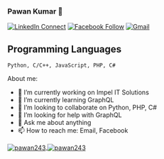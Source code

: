 ### Pawan Kumar 👋

<!--
**Pawan243/Pawan243** is a ✨ _special_ ✨ repository because its `README.md` (this file) appears on your GitHub profile.

Here are some ideas to get you started:

- 🔭 I’m currently working on ...
- 🌱 I’m currently learning ...
- 👯 I’m looking to collaborate on ...
- 🤔 I’m looking for help with ...
- 💬 Ask me about ...
- 📫 How to reach me: ...
- 😄 Pronouns: ...
- ⚡ Fun fact: ...
-->

[![LinkedIn Connect](https://img.shields.io/badge/%20-Connect-black?color=14171A&labelColor=212121&logo=linkedin&logoColor=ffffff)](https://www.linkedin.com/in/manjurul-hoque-rumi/)
[![Facebook Follow](https://img.shields.io/badge/%20-Connect-black?color=14171A&labelColor=1976d2&logo=facebook&logoColor=ffffff)](https://www.facebook.com/rumimanzurul.hoque/)
[![Gmail](https://img.shields.io/badge/%20-Send%20Mail-black?color=14171A&labelColor=ef5350&logo=gmail&logoColor=ffffff)](mailto:manzurulhoquerumi@gmail.com?subject=From%20GitHub&body=Hi,%20there.%20Found%20you%20from%20GitHub.)

## Programming Languages

```
Python, C/C++, JavaScript, PHP, C#
```

About me:

- 🔭 I’m currently working on Impel IT Solutions
- 🌱 I’m currently learning GraphQL
- 👯 I’m looking to collaborate on Python, PHP, C#
- 🤔 I’m looking for help with GraphQL
- 💬 Ask me about anything
- 📫 How to reach me: Email, Facebook


<a href="">
  <img align="center" src="https://github-readme-stats.vercel.app/api?username=pawan243&show_icons=true&theme=radical" alt="pawan243"/>
</a>
<a href="">
  <img align="center" src="https://github-readme-stats.vercel.app/api/top-langs/?username=pawan243&layout=compact&theme=radical" alt="pawan243"/>
</a>

